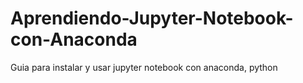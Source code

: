 # Aprendiendo-Jupyter-Notebook-con-Anaconda
Guia para instalar y usar jupyter notebook con anaconda, python
